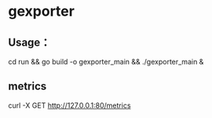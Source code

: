# gexporter

## Usage：
cd run && go build -o gexporter_main && ./gexporter_main &

## metrics
curl -X GET http://127.0.0.1:80/metrics